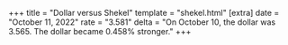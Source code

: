 +++
title = "Dollar versus Shekel"
template = "shekel.html"
[extra]
date = "October 11, 2022"
rate = "3.581"
delta = "On October 10, the dollar was 3.565. The dollar became 0.458% stronger."
+++
